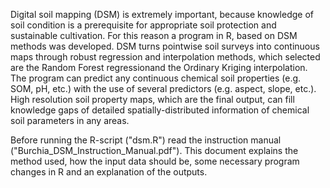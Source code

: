 Digital soil mapping (DSM) is extremely important, because knowledge of soil condition is a prerequisite for appropriate soil protection and sustainable cultivation. For this reason a program in R, based on DSM methods was developed. DSM turns pointwise soil surveys into continuous maps through robust regression and interpolation methods, which selected are the Random Forest regressionand the Ordinary Kriging interpolation. The program can predict any continuous chemical soil properties (e.g. SOM, pH, etc.) with the use of several predictors (e.g. aspect, slope, etc.). High resolution soil property maps, which are the final output, can fill knowledge gaps of detailed spatially-distributed information of chemical soil parameters in any areas.

Before running the R-script ("dsm.R") read the instruction manual ("Burchia_DSM_Instruction_Manual.pdf"). This document explains the method used, how the input data should be, some necessary program changes in R and an explanation of the outputs.

